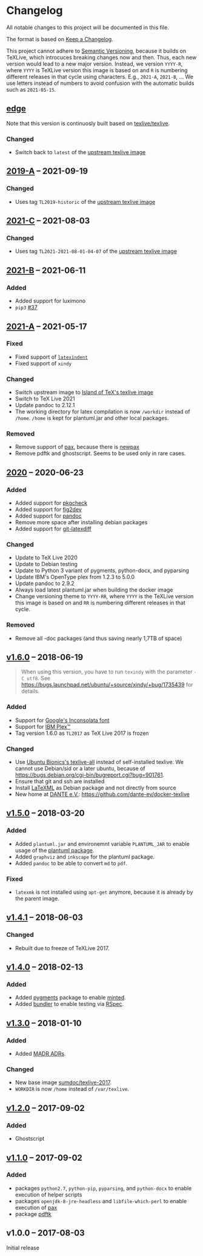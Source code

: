 # Changelog

All notable changes to this project will be documented in this file.

The format is based on [Keep a Changelog](https://keepachangelog.com/en/1.0.0/).

This project cannot adhere to [Semantic Versioning](http://semver.org/), because it builds on TeXLive, which introcuces breaking changes now and then.
Thus, each new version would lead to a new major version.
Instead, we version `YYYY-R`, where `YYYY` is TeXLive version this image is based on and `R` is numbering different releases in that cycle using characters.
E.g., `2021-A`, `2021-B`, ...
We use letters instead of numbers to avoid confusion with the automatic builds such as `2021-05-15`.

## [edge]

Note that this version is continuosly built based on [texlive/texlive](https://gitlab.com/islandoftex/images/texlive).

### Changed

- Switch back to `latest` of the [upstream texlive image](https://gitlab.com/islandoftex/images/texlive)

## [2019-A] &ndash; 2021-09-19

### Changed

- Uses tag `TL2019-historic` of the [upstream texlive image](https://gitlab.com/islandoftex/images/texlive)

## [2021-C] &ndash; 2021-08-03

### Changed

- Uses tag `TL2021-2021-08-01-04-07` of the [upstream texlive image](https://gitlab.com/islandoftex/images/texlive)

## [2021-B] &ndash; 2021-06-11

### Added

- Added support for luximono
- `pip3` [#37](https://github.com/dante-ev/docker-texlive/issues/37)

## [2021-A] &ndash; 2021-05-17

### Fixed

- Fixed support of [`latexindent`](https://ctan.org/pkg/latexindent)
- Fixed support of `xindy`

### Changed

- Switch upstream image to [Island of TeX's texlive image](https://gitlab.com/islandoftex/images/texlive)
- Switch to TeX Live 2021
- Update pandoc to 2.12.1
- The working directory for latex compilation is now `/workdir` instead of `/home`. `/home` is kept for plantuml.jar and other local packages.

### Removed

- Remove support of [pax](https://ctan.org/pkg/pax), because there is [newpax](https://ctan.org/pkg/newpax)
- Remove pdftk and ghostscript. Seems to be used only in rare cases.

## [2020] &ndash; 2020-06-23

### Added

- Added support for [pkgcheck](https://ctan.org/pkg/pkgcheck)
- Added support for [fig2dev](https://linux.die.net/man/1/fig2dev)
- Added support for [pandoc](https://pandoc.org/)
- Remove more space after installing debian packages
- Added support for [git-latexdiff](https://gitlab.com/git-latexdiff/git-latexdiff)

### Changed

- Update to TeX Live 2020
- Update to Debian testing
- Update to Python 3 variant of pygments, python-docx, and pyparsing
- Update IBM's OpenType plex from 1.2.3 to 5.0.0
- Update pandoc to 2.9.2
- Always load latest plantuml.jar when building the docker image
- Change versioning theme to `YYYY-RR`, where `YYYY` is the TeXLive version this image is based on and `RR` is numbering different releases in that cycle.

### Removed

- Remove all -doc packages (and thus saving nearly 1,7TB of space)

## [v1.6.0] &ndash; 2018-06-19

> When using this version, you have to run `texindy` with the parameter `-C utf8`.
> See <https://bugs.launchpad.net/ubuntu/+source/xindy/+bug/1735439> for details.

### Added

- Support for [Google's Inconsolata font](https://fonts.google.com/specimen/Inconsolata)
- Support for [IBM Plex™](https://github.com/IBM/plex/)
- Tag version 1.6.0 as `TL2017` as TeX Live 2017 is frozen

### Changed

- Use [Ubuntu Bionics's texlive-all](https://packages.ubuntu.com/bionic/texlive-full) instead of self-installed texlive.
  We cannot use Debian/sid or a later ubuntu, because of <https://bugs.debian.org/cgi-bin/bugreport.cgi?bug=901761>.
- Ensure that git and ssh are installed
- Install [LaTeXML](https://dlmf.nist.gov/LaTeXML/) as Debian package and not directly from source
- New home at [DANTE e.V.](https://www.dante.de/): <https://github.com/dante-ev/docker-texlive>

## [v1.5.0] &ndash; 2018-03-20

### Added

- Added `plantuml.jar` and environemnt variable `PLANTUML_JAR` to enable usage of the [plantuml package](https://www.ctan.org/plantuml).
- Added `graphviz` and `inkscape` for the plantuml package.
- Added `pandoc` to be able to convert `md` to `pdf`.

### Fixed

- `latexmk` is not installed using `apt-get` anymore, because it is already by the parent image.

## [v1.4.1] &ndash; 2018-06-03

### Changed

- Rebuilt due to freeze of TeXLive 2017.

## [v1.4.0] &ndash; 2018-02-13

### Added

- Added [pygments](http://pygments.org/) package to enable [minted](https://github.com/gpoore/minted).
- Added [bundler](http://bundler.io/) to enable testing via [RSpec](http://rspec.info/).

## [v1.3.0] &ndash; 2018-01-10

### Added

- Added [MADR ADRs](https://adr.github.io/madr/).

### Changed

- New base image [sumdoc/texlive-2017](https://hub.docker.com/r/sumdoc/texlive-2017/).
- `WORKDIR` is now `/home` instead of `/var/texlive`.

## [v1.2.0] &ndash; 2017-09-02

### Added

- Ghostscript

## [v1.1.0] &ndash; 2017-09-02

### Added

- packages `python2.7`, `python-pip`, `pyparsing`, and `python-docx` to enable execution of helper scripts
- packages `openjdk-8-jre-headless` and `libfile-which-perl` to enable execution of [pax](http://ctan.org/pkg/pax)
- package [pdftk](https://www.pdflabs.com/tools/pdftk-the-pdf-toolkit/)

## v1.0.0 &ndash; 2017-08-03

Initial release

[edge]: https://github.com/koppor/docker-texlive/compare/2021-B...HEAD
[2021-C]: https://github.com/koppor/docker-texlive/compare/2021-B...2021-C
[2021-B]: https://github.com/koppor/docker-texlive/compare/2021-A...2021-B
[2021-A]: https://github.com/koppor/docker-texlive/compare/2020...2021-A
[2020]: https://github.com/koppor/docker-texlive/compare/v1.6.0...2020
[2019-A]: https://github.com/koppor/docker-texlive/compare/2021-B...2019-A
[v1.6.0]: https://github.com/koppor/docker-texlive/compare/v1.5.1...v1.6.0
[v1.5.0]: https://github.com/koppor/docker-texlive/compare/v1.4.1...v1.5.0
[v1.4.1]: https://github.com/koppor/docker-texlive/compare/v1.4.0...v1.4.1
[v1.4.0]: https://github.com/koppor/docker-texlive/compare/v1.3.0...v1.4.0
[v1.3.0]: https://github.com/koppor/docker-texlive/compare/v1.2.0...v1.3.0
[v1.2.0]: https://github.com/koppor/docker-texlive/compare/v1.1.0...v1.2.0
[v1.1.0]: https://github.com/koppor/docker-texlive/compare/v1.0.0...v1.1.0

<!-- markdownlint-disable-file MD024 -->
